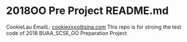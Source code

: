 # 2018OO Pre Project README.md
CookieLau
EmailL: cookiexxxx@sina.com
This repo is for stroing the test code of 2018 BUAA_SCSE_OO Preparation Project
 
